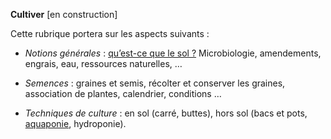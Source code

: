 **Cultiver** [en construction]


Cette rubrique portera sur les aspects suivants :


- _Notions générales_ : [qu’est-ce que le sol ?](/#articles/profil-sol) Microbiologie, amendements, engrais, eau, ressources naturelles, …


- _Semences_ : graines et semis, récolter et conserver les graines, association de plantes, calendrier, conditions …


- _Techniques de culture_ : en sol (carré, buttes), hors sol (bacs et pots, [aquaponie](/#articles/aquaponie), hydroponie).
